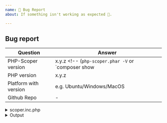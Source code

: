```yaml
---
name: 🐛 Bug Report
about: If something isn't working as expected 🤔.

---
```


## Bug report

| Question    | Answer
| ------------| ---------------
| PHP-Scoper version | x.y.z <!-- (`php-scoper.phar -V` or `composer show | grep humbug/php-scoper`) -->
| PHP version | x.y.z <!-- (`php -v`) -->
| Platform with version | e.g. Ubuntu/Windows/MacOS
| Github Repo | - <!-- (if public) -->


<!--
Replace this comment with your issue description. Please complete the table above
with the correct information when relevant and include if relevant:
- The steps to reproduce your issue
- The exact command run
- Your configuration file

Also ensure the issue lies with the isolated code and not with shipping the code in a PHAR. Please
refer to the documentation (#Recommendations) for more details.

For general support, please use the #humbug Slack channel: https://symfony.com/slack-invite.
-->

<details>
 <summary>scoper.inc.php</summary>
 
 ```php
 <?php
 
 declare(strict_types=1);
 
 use Isolated\Symfony\Component\Finder\Finder;
 
 return [
 ];

 ```
</details>

<details>
 <summary>Output</summary>
 
 ```bash
 $ command
 > output
 ```
</details>

